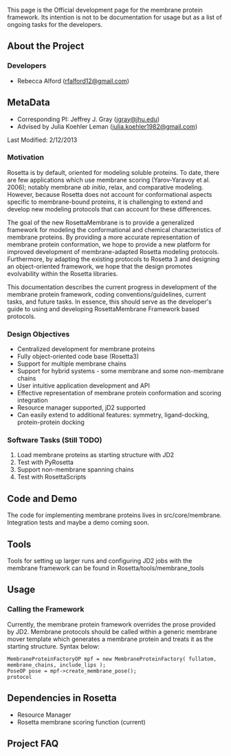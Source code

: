 This page is the Official development page for the membrane protein framework. Its intention is not to be documentation for usage but as a list of ongoing tasks for the developers. 

## About the Project

### Developers
- Rebecca Alford ([rfalford12@gmail.com](rfalford12@gmail.com))

## MetaData
- Corresponding PI: Jeffrey J. Gray ([jgray@jhu.edu](jgray@jhu.edu))
- Advised by Julia Koehler Leman ([julia.koehler1982@gmail.com](julia.koehler1982@gmail.com))

Last Modified: 2/12/2013

### Motivation
Rosetta is by default, oriented for modeling soluble proteins. To date, there are few applications which use membrane scoring (Yarov-Yaravoy et al. 2006); notably membrane _ab initio_, relax, and comparative modeling. However, because Rosetta does not account for conformational aspects specific to membrane-bound proteins, it is challenging to extend and develop new modeling protocols that can account for these differences. 

The goal of the new RosettaMembrane is to provide a generalized framework for modeling the conformational and chemical characteristics of membrane proteins. By providing a more accurate representation of membrane protein conformation, we hope to provide a new platform for improved development of membrane-adapted Rosetta modeling protocols. Furthermore, by adapting the existing protocols to Rosetta 3 and designing an object-oriented framework, we hope that the design promotes evolvability within the Rosetta libraries. 

This documentation describes the current progress in development of the membrane protein framework, coding conventions/guidelines, current tasks, and future tasks. In essence, this should serve as the developer's guide to using and developing RosettaMembrane Framework based protocols. 

### Design Objectives
* Centralized development for membrane proteins
* Fully object-oriented code base (Rosetta3)
* Support for multiple membrane chains
* Support for hybrid systems - some membrane and some non-membrane chains
* User intuitive application development and API
* Effective representation of membrane protein conformation and scoring integration
* Resource manager supported, jD2 supported
* Can easily extend to additional features: symmetry, ligand-docking, protein-protein docking

### Software Tasks (Still TODO)
1. Load membrane proteins as starting structure with JD2
2. Test with PyRosetta
3. Support non-membrane spanning chains
4. Test with RosettaScripts

## Code and Demo
The code for implementing membrane proteins lives in src/core/membrane. Integration tests and maybe a demo coming soon. 

## Tools
Tools for setting up larger runs and configuring JD2 jobs with the membrane framework can be found in Rosetta/tools/membrane_tools

## Usage

### Calling the Framework
Currently, the membrane protein framework overrides the prose provided by JD2. Membrane protocols should be called within a generic membrane mover template which generates a membrane protein and treats it as the starting structure. Syntax below: 

```
MembraneProteinFactoryOP mpf = new MembraneProteinFactory( fullatom, membrane_chains, include_lips );
PoseOP pose = mpf->create_membrane_pose();
protocol
```

## Dependencies in Rosetta
* Resource Manager
* Rosetta membrane scoring function (current)

## Project FAQ